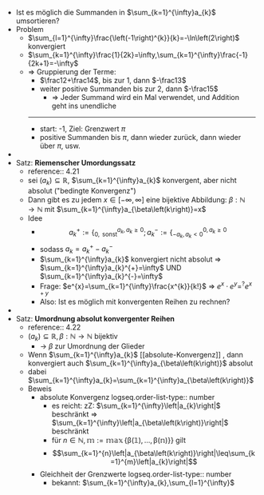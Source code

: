 - Ist es möglich die Summanden in $\sum_{k=1}^{\infty}a_{k}$ umsortieren?
- Problem
	- $\sum_{l=1}^{\infty}\frac{\left(-1\right)^{k}}{k}=-\ln\left(2\right)$ konvergiert
	- $\sum_{k=1}^{\infty}\frac{1}{2k}=\infty,\sum_{k=1}^{\infty}\frac{-1}{2k+1}=-\infty$
	- => Gruppierung der Terme:
		- $\frac12+\frac14$, bis zur 1, dann $-\frac13$
		- weiter positive Summanden bis zur 2, dann $-\frac15$
			- => Jeder Summand wird ein Mal verwendet, und Addition geht ins unendliche
		- ---
		- start: -1, Ziel: Grenzwert $\pi$
		- positive Summanden bis $\pi$, dann wieder zurück, dann wieder über $\pi$, usw.
-
- Satz: **Riemenscher Umordungssatz**
	- reference:: 4.21
	- sei $\left(a_{k}\right)\subseteq\mathbb{R}$, $\sum_{k=1}^{\infty}a_{k}$ konvergent, aber nicht absolut ("bedingte Konvergenz")
	- Dann gibt es zu jedem $x\in\left\lbrack-\infty,\infty\right\rbrack$ eine bijektive Abbildung: $\beta:\mathbb{N}\rightarrow\mathbb{N}$ mit $\sum_{k=1}^{\infty}a_{\beta\left(k\right)}=x$
	- Idee
		- $$a_{k}^{+}:=\left\lbrace_{0,\text{ sonst}}^{a_{k},a_{k}\geq0}\right.;a_{k}^{-}:=\left\lbrace_{-a_{k},a_{k}<0}^{0,a_{k}\geq0}\right.$$
		- sodass $a_{k}=a_{k}^{+}-a_{k}^{-}$
		- $\sum_{k=1}^{\infty}a_{k}$ konvergiert nicht absolut => $\sum_{k=1}^{\infty}a_{k}^{+}=\infty$ UND $\sum_{k=1}^{\infty}a_{k}^{-}=\infty$
		- Frage: $e^{x}=\sum_{k=1}^{\infty}\frac{x^{k}}{k!}$ => $e^{x}\cdot e^{y}=^{?}e^{x+y}$
		- Also: Ist es möglich mit konvergenten Reihen zu rechnen?
-
- Satz: **Umordnung absolut konvergenter Reihen**
	- reference:: 4.22
	- $\left(a_{k}\right)\subseteq\mathbb{R},\beta:\mathbb{N}\rightarrow\mathbb{N}$ bijektiv
		- -> $\beta$ zur Umordnung der Glieder
	- Wenn $\sum_{k=1}^{\infty}a_{k}$ [[absolute-Konvergenz]] , dann konvergiert auch $\sum_{k=1}^{\infty}a_{\beta\left(k\right)}$ absolut
	- dabei $\sum_{k=1}^{\infty}a_{k}=\sum_{k=1}^{\infty}a_{\beta\left(k\right)}$
	- Beweis
		- absolute Konvergenz
		  logseq.order-list-type:: number
			- es reicht: zZ: $\sum_{k=1}^{\infty}\left|a_{k}\right|$ beschränkt => $\sum_{k=1}^{\infty}\left|a_{\beta\left(k\right)}\right|$ beschränkt
			- für $n\in\mathbb{N,m:=\max\left\lbrace\beta\left(1\right),...,\beta\left(n\right)\rbrace\right\rbrace}$ gilt
			- $$\sum_{k=1}^{n}\left|a_{\beta\left(k\right)}\right|\leq\sum_{k=1}^{m}\left|a_{k}\right|$$
		- Gleichheit der Grenzwerte
		  logseq.order-list-type:: number
			- bekannt: $\sum_{k=1}^{\infty}a_{k},\sum_{l=1}^{\infty}$